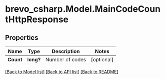 # brevo_csharp.Model.MainCodeCountHttpResponse
## Properties

Name | Type | Description | Notes
------------ | ------------- | ------------- | -------------
**Count** | **long?** | Number of codes | [optional] 

[[Back to Model list]](../README.md#documentation-for-models) [[Back to API list]](../README.md#documentation-for-api-endpoints) [[Back to README]](../README.md)

